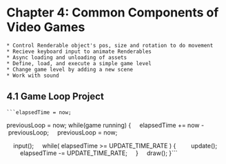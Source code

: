 # Chapter 4: Common Components of Video Games
	* Control Renderable object's pos, size and rotation to do movement
	* Recieve keyboard input to animate Renderables
	* Async loading and unloading of assets
	* Define, load, and execute a simple game level
	* Change game level by adding a new scene
	* Work with sound

## 4.1 Game Loop Project

	```elapsedTime = now;
previousLoop = now;
while(game running) {
    elapsedTime += now - previousLoop;
    previousLoop = now;

    input();
    while( elapsedTime >= UPDATE_TIME_RATE ) {
        update();
        elapsedTime -= UPDATE_TIME_RATE;
    }
    draw();
}```